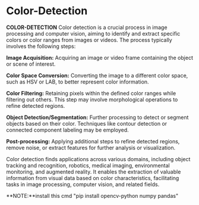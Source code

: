 # Color-Detection
**COLOR-DETECTION**
Color detection is a crucial process in image processing and computer vision, aiming to identify and extract specific colors or color ranges from images or videos. The process typically involves the following steps:

**Image Acquisition:** Acquiring an image or video frame containing the object or scene of interest.

**Color Space Conversion:** Converting the image to a different color space, such as HSV or LAB, to better represent color information.

**Color Filtering:** Retaining pixels within the defined color ranges while filtering out others. This step may involve morphological operations to refine detected regions.

**Object Detection/Segmentation:** Further processing to detect or segment objects based on their color. Techniques like contour detection or connected component labeling may be employed.

**Post-processing:** Applying additional steps to refine detected regions, remove noise, or extract features for further analysis or visualization.

Color detection finds applications across various domains, including object tracking and recognition, robotics, medical imaging, environmental monitoring, and augmented reality. It enables the extraction of valuable information from visual data based on color characteristics, facilitating tasks in image processing, computer vision, and related fields.

**NOTE:**install this cmd "pip install opencv-python numpy pandas"
